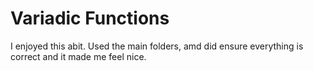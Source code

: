 # Variadic Functions

I enjoyed this abit. Used the main folders, amd did ensure everything is correct and it made me feel nice.
